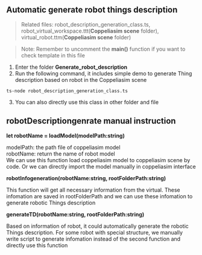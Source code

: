 ## Automatic generate robot things description

>Related files: robot_description_generation_class.ts, robot_virtual_workspace.ttt(**Coppeliasim scene** folder), virtual_robot.ttm(**Coppeliasim scene** folder)

>Note: Remember to uncomment the **main()** function if you want to check template in this file

1. Enter the folder **Generate_robot_description**
2. Run the following command, it includes simple demo to generate Thing description based on robot in the Coppeliasim scene

```
ts-node robot_description_generation_class.ts
```

3. You can also directly use this class in other folder and file

## robotDescriptiongenrate manual instruction

**let robotName = loadModel(modelPath:string)**  

modelPath: the path file of coppeliasim model  
robotName: return the name of robot model  
We can use this function load coppeliasim model to coppeliasim scene by code. Or we can directly import the model manually in coppeliasim interface  

**robotInfogeneration(robotName:string, rootFolderPath:string)**  

This function will get all necessary information from the virtual. These infomation are saved in rootFolderPath and we can use these infomation to generate robotic Things description  

**generateTD(robotName:string, rootFolderPath:string)**  

Based on information of robot, it could automatically generate the robotic Things description. For some robot with special structure, we manually write script to generate infomation instead of the second function and directly use this function  



